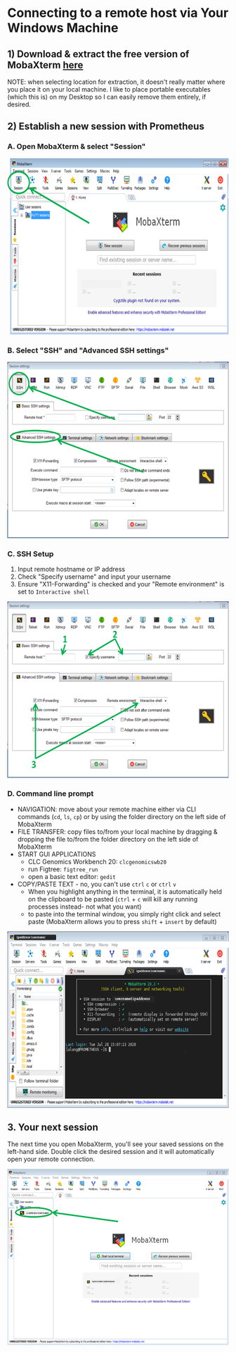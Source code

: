 # Connecting to a remote host via Your Windows Machine

## 1) Download & extract the free version of MobaXterm [here](https://mobaxterm.mobatek.net/download.html)

NOTE: when selecting location for extraction, it doesn't really matter where you place it on your local machine. I like to place portable executables (which this is) on my Desktop so I can easily remove them entirely, if desired. 

## 2) Establish a new session with Prometheus

### A. Open MobaXterm & select "Session"
<p align="center"> 
<img src="https://github.com/AndrewLangvt/Random_tidbits/blob/master/image_hosting/MobaXterm_1.PNG?raw=true" width="700" height="400" />
</p>

### B. Select "SSH" and "Advanced SSH settings"
<p align="center"> 
<img src="https://github.com/AndrewLangvt/Random_tidbits/blob/master/image_hosting/MobaXterm_2.PNG?raw=true" width="700" height="400" />
</p>

### C. SSH Setup
  1) Input remote hostname or IP address
  2) Check "Specify username" and input your username
  3) Ensure "X11-Forwarding" is checked and your "Remote environment" is set to `Interactive shell`
<p align="center"> 
<img src="https://github.com/AndrewLangvt/Random_tidbits/blob/master/image_hosting/MobaXterm_3.PNG?raw=true" width="700" height="400" />
</p>

### D. Command line prompt
  - NAVIGATION: move about your remote machine either via CLI commands (`cd`, `ls`, `cp`) or by using the folder directory on the left side of MobaXterm
  - FILE TRANSFER: copy files to/from your local machine by dragging & dropping the file to/from the folder directory on the left side of MobaXterm
  - START GUI APPLICATIONS
    - CLC Genomics Workbench 20: `clcgenomicswb20`
    - run Figtree: `figtree_run`
    - open a basic text editor: `gedit`
  - COPY/PASTE TEXT - no, you can't use `ctrl` `c` or `ctrl` `v`
    - When you highlight anything in the terminal, it is automatically held on the clipboard to be pasted 
          (`ctrl` + `c` will kill any running processes instead- not what you want)
    - to paste into the terminal window, you simply right click and select paste (MobaXterm allows you to press `shift` + `insert` by default)
<p align="center"> 
<img src="https://github.com/AndrewLangvt/Random_tidbits/blob/master/image_hosting/MobaXterm_4.PNG?raw=true" width="700" height="400" />
</p>

## 3. Your next session
The next time you open MobaXterm, you'll see your saved sessions on the left-hand side. Double click the desired session and it will automatically open your remote connection.
<p align="center"> 
<img src="https://github.com/AndrewLangvt/Random_tidbits/blob/master/image_hosting/MobaXterm_5.PNG?raw=true" width="700" height="400" />
</p>
